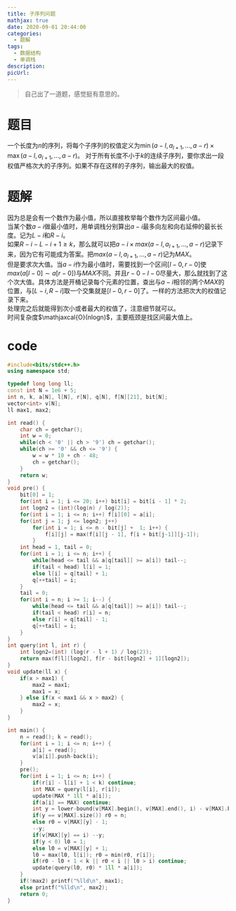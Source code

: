 ```yaml
---
title: 子序列问题
mathjax: true
date: 2020-09-01 20:44:00
categories: 
  - 题解
tags: 
  - 数据结构
  - 单调栈
description: 
picUrl: 
---
```



>自己出了一道题，感觉挺有意思的。 

# 题目
一个长度为$n$的序列，将每个子序列的权值定义为$\min(a-l,a_{l+1},...,a-r)\times \max(a-l,a_{l+1},...,a-r)$。
对于所有长度不小于$k$的连续子序列，要你求出一段权值严格次大的子序列。如果不存在这样的子序列，输出最大的权值。

# 题解  
因为总是会有一个数作为最小值，所以直接枚举每个数作为区间最小值。  
当某个数$a-i$做最小值时，用单调栈分别算出$a-i$最多向左和向右延伸的最长长度。记为$L-i$和$R-i$。  
如果$R-i-L-i+1\geq k$，那么就可以把$a-i\times max(a-l,a_{l+1},...,a-r)$记录下来，因为它有可能成为答案。把$max(a-l,a_{l+1},...,a-r)$记为$MAX$。  
但是要求次大值。当$a-i$作为最小值时，需要找到一个区间$[l-0,r-0]$使$max(a[l-0] \sim a[r-0])$与$MAX$不同。并且$r-0-l-0$尽量大，那么就找到了这个次大值。具体方法是开桶记录每个元素的位置，查出与$a-i$相邻的两个$MAX$的位置，与$[L-i,R-i]$取一个交集就是$[l-0,r-0]$了。一样的方法把次大的权值记录下来。  
处理完之后就能得到次小或者最大的权值了，注意细节就可以。  
时间复杂度$\mathjaxcal{O}(nlogn)$，主要瓶颈是找区间最大值上。

# code
```cpp
#include<bits/stdc++.h>
using namespace std;

typedef long long ll;
const int N = 1e6 + 5;
int n, k, a[N], l[N], r[N], q[N], f[N][21], bit[N];
vector<int> v[N];
ll max1, max2;

int read() {
    char ch = getchar();
    int w = 0;
    while(ch < '0' || ch > '9') ch = getchar();
    while(ch >= '0' && ch <= '9') {
        w = w * 10 + ch - 48;
        ch = getchar();
    }
    return w;
}
void pre() {
    bit[0] = 1;
    for(int i = 1; i <= 20; i++) bit[i] = bit[i - 1] * 2;
    int logn2 = (int)(log(n) / log(2));
    for(int i = 1; i <= n; i++) f[i][0] = a[i];
    for(int j = 1; j <= logn2; j++) 
        for(int i = 1; i <= n - bit[j] +  1; i++) {
            f[i][j] = max(f[i][j - 1], f[i + bit[j-1]][j-1]);
        }
    int head = 1, tail = 0;
    for(int i = 1; i <= n; i++) {
        while(head <= tail && a[q[tail]] >= a[i]) tail--;
        if(tail < head) l[i] = 1;
        else l[i] = q[tail] + 1;
        q[++tail] = i;
    }
    tail = 0;
    for(int i = n; i >= 1; i--) {
        while(head <= tail && a[q[tail]] >= a[i]) tail--;
        if(tail < head) r[i] = n;
        else r[i] = q[tail] - 1;
        q[++tail] = i;
    }
}
int query(int l, int r) {
    int logn2=(int) (log(r - l + 1) / log(2));
    return max(f[l][logn2], f[r - bit[logn2] + 1][logn2]);
}
void update(ll x) {
    if(x > max1) {
        max2 = max1;
        max1 = x;
    } else if(x < max1 && x > max2) {
        max2 = x;
    }
}

int main() {
    n = read(); k = read();
    for(int i = 1; i <= n; i++) {
        a[i] = read();
        v[a[i]].push-back(i);
    }
    pre();
    for(int i = 1; i <= n; i++) {
        if(r[i] - l[i] + 1 < k) continue;
        int MAX = query(l[i], r[i]);
        update(MAX * 1ll * a[i]);
        if(a[i] == MAX) continue;
        int y = lower-bound(v[MAX].begin(), v[MAX].end(), i) - v[MAX].begin(), l0, r0;
        if(y == v[MAX].size()) r0 = n;
        else r0 = v[MAX][y] - 1;
        --y;
        if(v[MAX][y] == i) --y;
        if(y < 0) l0 = 1;
        else l0 = v[MAX][y] + 1;
        l0 = max(l0, l[i]); r0 = min(r0, r[i]);
        if(r0 - l0 + 1 < k || r0 < i || l0 > i) continue;
        update(query(l0, r0) * 1ll * a[i]);
    }
    if(!max2) printf("%lld\n", max1);
    else printf("%lld\n", max2);
    return 0;
}
```